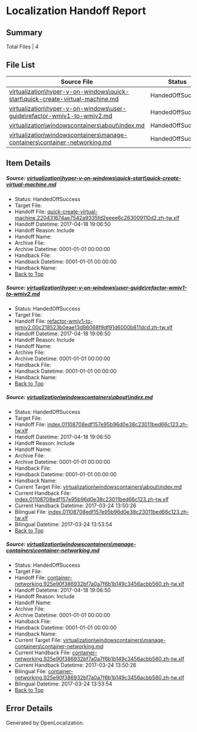 # <a name='report-top'></a> Localization Handoff Report

## Summary
 Total Files | 4

## File List
 Source File | Status | Details 
 ----------- | ------ | ------- 
 [virtualization\hyper-v-on-windows\quick-start\quick-create-virtual-machine.md](https://github.com/Microsoft/Virtualization-Documentation-Private/blob/075985b1e0ee62dc1c16573c40cd1f62427ded3c/virtualization/hyper-v-on-windows/quick-start/quick-create-virtual-machine.md) | HandedOffSuccess | [Details](#1b2b778e882b413d29f52adf3e46e12e8aceede1194)
 [virtualization\hyper-v-on-windows\user-guide\refactor-wmiv1-to-wmiv2.md](https://github.com/Microsoft/Virtualization-Documentation-Private/blob/075985b1e0ee62dc1c16573c40cd1f62427ded3c/virtualization/hyper-v-on-windows/user-guide/refactor-wmiv1-to-wmiv2.md) | HandedOffSuccess | [Details](#6b28e6f2adfcfd91ee38436984d8aa5870c0f040236)
 [virtualization\windowscontainers\about\index.md](https://github.com/Microsoft/Virtualization-Documentation-Private/blob/075985b1e0ee62dc1c16573c40cd1f62427ded3c/virtualization/windowscontainers/about/index.md) | HandedOffSuccess | [Details](#773eb1b1ac0021167375ee93a604451ec54122b5257)
 [virtualization\windowscontainers\manage-containers\container-networking.md](https://github.com/Microsoft/Virtualization-Documentation-Private/blob/075985b1e0ee62dc1c16573c40cd1f62427ded3c/virtualization/windowscontainers/manage-containers/container-networking.md) | HandedOffSuccess | [Details](#38ae7f72ec6ef23e80bf6a6667bfaaad433cd7b1301)

## Item Details
##### <a name='1b2b778e882b413d29f52adf3e46e12e8aceede1194'></a> Source: [virtualization\hyper-v-on-windows\quick-start\quick-create-virtual-machine.md](https://github.com/Microsoft/Virtualization-Documentation-Private/blob/075985b1e0ee62dc1c16573c40cd1f62427ded3c/virtualization/hyper-v-on-windows/quick-start/quick-create-virtual-machine.md)
* Status: HandedOffSuccess
* Target File: 
* Handoff File: [quick-create-virtual-machine.220431674ae7542a9335fd2eeee6c263009110d2.zh-tw.xlf](https://github.com/Microsoft/Virtualization-Documentation-Private.handoff/blob/7e394590103cdec255dcdea35dc372894deefcb9/ol-handoff/Microsoft/Virtualization-Documentation-Private.zh-tw/live/quick-create-virtual-machine.220431674ae7542a9335fd2eeee6c263009110d2.zh-tw.xlf)
* Handoff Datetime: 2017-04-18 19:06:50
* Handoff Reason: Include
* Handoff Name: 
* Archive File: 
* Archive Datetime: 0001-01-01 00:00:00
* Handback File: 
* Handback Datetime: 0001-01-01 00:00:00
* Handback Name: 
* [Back to Top](#report-top)

##### <a name='6b28e6f2adfcfd91ee38436984d8aa5870c0f040236'></a> Source: [virtualization\hyper-v-on-windows\user-guide\refactor-wmiv1-to-wmiv2.md](https://github.com/Microsoft/Virtualization-Documentation-Private/blob/075985b1e0ee62dc1c16573c40cd1f62427ded3c/virtualization/hyper-v-on-windows/user-guide/refactor-wmiv1-to-wmiv2.md)
* Status: HandedOffSuccess
* Target File: 
* Handoff File: [refactor-wmiv1-to-wmiv2.00c218523b0eae13d86068f9df91d6000b811dcd.zh-tw.xlf](https://github.com/Microsoft/Virtualization-Documentation-Private.handoff/blob/7e394590103cdec255dcdea35dc372894deefcb9/ol-handoff/Microsoft/Virtualization-Documentation-Private.zh-tw/live/refactor-wmiv1-to-wmiv2.00c218523b0eae13d86068f9df91d6000b811dcd.zh-tw.xlf)
* Handoff Datetime: 2017-04-18 19:06:50
* Handoff Reason: Include
* Handoff Name: 
* Archive File: 
* Archive Datetime: 0001-01-01 00:00:00
* Handback File: 
* Handback Datetime: 0001-01-01 00:00:00
* Handback Name: 
* [Back to Top](#report-top)

##### <a name='773eb1b1ac0021167375ee93a604451ec54122b5257'></a> Source: [virtualization\windowscontainers\about\index.md](https://github.com/Microsoft/Virtualization-Documentation-Private/blob/075985b1e0ee62dc1c16573c40cd1f62427ded3c/virtualization/windowscontainers/about/index.md)
* Status: HandedOffSuccess
* Target File: 
* Handoff File: [index.01108708edf157e95b96d0e38c23011bed66c123.zh-tw.xlf](https://github.com/Microsoft/Virtualization-Documentation-Private.handoff/blob/7e394590103cdec255dcdea35dc372894deefcb9/ol-handoff/Microsoft/Virtualization-Documentation-Private.zh-tw/live/index.01108708edf157e95b96d0e38c23011bed66c123.zh-tw.xlf)
* Handoff Datetime: 2017-04-18 19:06:50
* Handoff Reason: Include
* Handoff Name: 
* Archive File: 
* Archive Datetime: 0001-01-01 00:00:00
* Handback File: 
* Handback Datetime: 0001-01-01 00:00:00
* Handback Name: 
* Current Target File: [virtualization\windowscontainers\about\index.md](https://github.com/Microsoft/Virtualization-Documentation-Private.zh-tw/blob/4052b01faa977ba2be8549e338efd7fd5dcdff5e/virtualization/windowscontainers/about/index.md)
* Current Handback File: [index.01108708edf157e95b96d0e38c23011bed66c123.zh-tw.xlf](https://github.com/Microsoft/Virtualization-Documentation-Private.handback/blob/bdf75413293010161bea2b51f24ab78fb2664af3/ol-handback/Microsoft/Virtualization-Documentation-Private.zh-tw/live/index.01108708edf157e95b96d0e38c23011bed66c123.zh-tw.xlf)
* Current Handback Datetime: 2017-03-24 13:50:26
* Bilingual File: [index.01108708edf157e95b96d0e38c23011bed66c123.zh-tw.xlf](https://github.com/Microsoft/Virtualization-Documentation-Private.handback/blob/bdf75413293010161bea2b51f24ab78fb2664af3/ol-handback/Microsoft/Virtualization-Documentation-Private.zh-tw/live/index.01108708edf157e95b96d0e38c23011bed66c123.zh-tw.xlf)
* Bilingual Datetime: 2017-03-24 13:53:54
* [Back to Top](#report-top)

##### <a name='38ae7f72ec6ef23e80bf6a6667bfaaad433cd7b1301'></a> Source: [virtualization\windowscontainers\manage-containers\container-networking.md](https://github.com/Microsoft/Virtualization-Documentation-Private/blob/075985b1e0ee62dc1c16573c40cd1f62427ded3c/virtualization/windowscontainers/manage-containers/container-networking.md)
* Status: HandedOffSuccess
* Target File: 
* Handoff File: [container-networking.925e90f386932bf7a0a7f6b1b149c3456acbb560.zh-tw.xlf](https://github.com/Microsoft/Virtualization-Documentation-Private.handoff/blob/7e394590103cdec255dcdea35dc372894deefcb9/ol-handoff/Microsoft/Virtualization-Documentation-Private.zh-tw/live/container-networking.925e90f386932bf7a0a7f6b1b149c3456acbb560.zh-tw.xlf)
* Handoff Datetime: 2017-04-18 19:06:50
* Handoff Reason: Include
* Handoff Name: 
* Archive File: 
* Archive Datetime: 0001-01-01 00:00:00
* Handback File: 
* Handback Datetime: 0001-01-01 00:00:00
* Handback Name: 
* Current Target File: [virtualization\windowscontainers\manage-containers\container-networking.md](https://github.com/Microsoft/Virtualization-Documentation-Private.zh-tw/blob/4052b01faa977ba2be8549e338efd7fd5dcdff5e/virtualization/windowscontainers/manage-containers/container-networking.md)
* Current Handback File: [container-networking.925e90f386932bf7a0a7f6b1b149c3456acbb560.zh-tw.xlf](https://github.com/Microsoft/Virtualization-Documentation-Private.handback/blob/bdf75413293010161bea2b51f24ab78fb2664af3/ol-handback/Microsoft/Virtualization-Documentation-Private.zh-tw/live/container-networking.925e90f386932bf7a0a7f6b1b149c3456acbb560.zh-tw.xlf)
* Current Handback Datetime: 2017-03-24 13:50:26
* Bilingual File: [container-networking.925e90f386932bf7a0a7f6b1b149c3456acbb560.zh-tw.xlf](https://github.com/Microsoft/Virtualization-Documentation-Private.handback/blob/bdf75413293010161bea2b51f24ab78fb2664af3/ol-handback/Microsoft/Virtualization-Documentation-Private.zh-tw/live/container-networking.925e90f386932bf7a0a7f6b1b149c3456acbb560.zh-tw.xlf)
* Bilingual Datetime: 2017-03-24 13:53:54
* [Back to Top](#report-top)


## Error Details

Generated by OpenLocalization.

